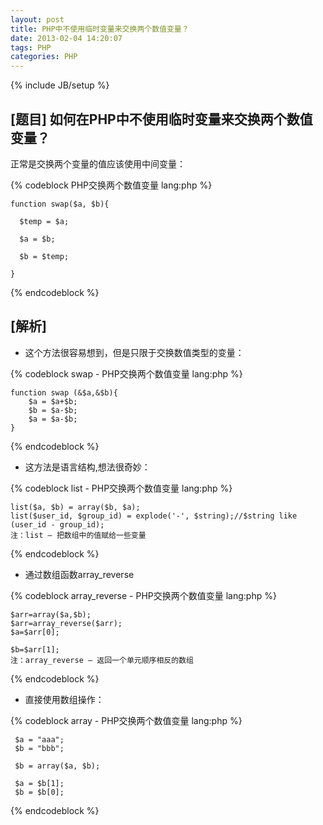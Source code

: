 ```yaml
---
layout: post
title: PHP中不使用临时变量来交换两个数值变量？
date: 2013-02-04 14:20:07
tags: PHP
categories: PHP
---
```


{% include JB/setup %}


## [题目] 如何在PHP中不使用临时变量来交换两个数值变量？

正常是交换两个变量的值应该使用中间变量：

{% codeblock PHP交换两个数值变量 lang:php %}

    function swap($a, $b){

      $temp = $a;

      $a = $b;

      $b = $temp;

    }

{% endcodeblock %}

<!-- more -->

## [解析]

* 这个方法很容易想到，但是只限于交换数值类型的变量：

{% codeblock swap - PHP交换两个数值变量 lang:php %}

    function swap (&$a,&$b){
        $a = $a+$b;
        $b = $a-$b;
        $a = $a-$b;
    }

{% endcodeblock %}

* 这方法是语言结构,想法很奇妙：

{% codeblock list - PHP交换两个数值变量 lang:php %}

    list($a, $b) = array($b, $a);
    list($user_id, $group_id) = explode('-', $string);//$string like (user_id - group_id);
    注：list — 把数组中的值赋给一些变量

{% endcodeblock %}


* 通过数组函数array_reverse


{% codeblock array_reverse - PHP交换两个数值变量 lang:php %}

    $arr=array($a,$b);
    $arr=array_reverse($arr);
    $a=$arr[0];

    $b=$arr[1];
    注：array_reverse — 返回一个单元顺序相反的数组

{% endcodeblock %}
 

* 直接使用数组操作：

{% codeblock array - PHP交换两个数值变量 lang:php %}

     $a = "aaa";
     $b = "bbb";

     $b = array($a, $b);

     $a = $b[1];
     $b = $b[0];

 {% endcodeblock %}